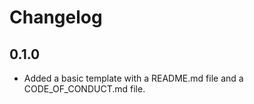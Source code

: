 # Changelog

## 0.1.0

- Added a basic template with a README.md file and a CODE_OF_CONDUCT.md file.
